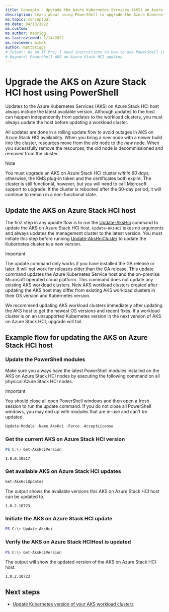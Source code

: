 ```yaml
---
title: Concepts - Upgrade the Azure Kubernetes Services (AKS) on Azure Stack HCI host using PowerShell
description: Learn about using PowerShell to upgrade the Azure Kubernetes Service (AKS) on Azure Stack HCI host.
ms.topic: conceptual
ms.date: 04/13/2022
ms.custom: 
ms.author: mabrigg 
ms.lastreviewed: 1/14/2022
ms.reviewer: mikek
author: mattbriggs
# Intent: As an IT Pro, I need instructions on how to use PowerShell in order to upgrade my AKS on Azure Stack HCI host.
# Keyword: PowerShell AKS on Azure Stack HCI updates
---
```


# Upgrade the AKS on Azure Stack HCI host using PowerShell

Updates to the Azure Kubernetes Services (AKS) on Azure Stack HCI host always include the latest available version. Although updates to the host can happen independently from updates to the workload clusters, you must always update the host before updating a workload cluster.

All updates are done in a rolling update flow to avoid outages in AKS on Azure Stack HCI availability. When you bring a _new_ node with a newer build into the cluster, resources move from the _old_ node to the _new_ node. When you sucessfully remove the  resources, the _old_ node is decommissioned and removed from the cluster.

> [!Note]
> You must upgrade an AKS on Azure Stack HCI cluster *within 60 days*, otherwise, the KMS plug-in token and the certificates both expire. The cluster is still functional, however, but you will need to call Microsoft support to upgrade. If the cluster is rebooted after the 60-day period, it will continue to remain in a non-functional state.

## Update the AKS on Azure Stack HCI host

The first step in any update flow is to run the [Update-AksHci](./reference/ps/update-akshci.md) command to update the AKS on Azure Stack HCI host. `Update-AksHci` takes no arguments and always updates the management cluster to the latest version. You must initiate this step before running [Update-AksHciCluster](./reference/ps/update-akshcicluster.md) to update the Kubernetes cluster to a new version.

> [!Important]
> The update command only works if you have installed the GA release or later. It will not work for releases older than the GA release. This update command updates the Azure Kubernetes Service host and the on-premise Microsoft operated cloud platform. This command does not update any existing AKS workload clusters. New AKS workload clusters created after updating the AKS host may differ from existing AKS workload clusters in their OS version and Kubernetes version.

We recommend updating AKS workload clusters immediately after updating the AKS host to get the newest OS versions and recent fixes. If a workload cluster is on an unsupported Kubernetes version in the next version of AKS on Azure Stack HCI, upgrade will fail.

## Example flow for updating the AKS on Azure Stack HCI host

### Update the PowerShell modules

Make sure you always have the latest PowerShell modules installed on the AKS on Azure Stack HCI nodes by executing the following command on all physical Azure Stack HCI nodes. 

> [!Important]
> You should close all open PowerShell windows and then open a fresh session to run the update command. If you do not close all PowerShell windows, you may end up with modules that are in-use and can't be updated.

```powershell
Update-Module -Name AksHci -Force -AcceptLicense
```

### Get the current AKS on Azure Stack HCI version

```powershell
PS C:\> Get-AksHciVersion                    
```

```output
1.0.0.10517
```

### Get available AKS on Azure Stack HCI updates

```powershell
Get-AksHciUpdates
```

The output shows the available versions this AKS on Azure Stack HCI host can be updated to.

```output
1.0.2.10723
```

### Initiate the AKS on Azure Stack HCI update

```powershell
PS C:\> Update-AksHci
```

### Verify the AKS on Azure Stack HCIHost is updated

```powershell
PS C:\> Get-AksHciVersion
```

The output will show the updated version of the AKS on Azure Stack HCI host.

```output
1.0.2.10723
```

## Next steps

- [Update Kubernetes version of your AKS workload clusters](upgrade.md)



<!-- LINKS - external -->


<!-- LINKS - internal -->

